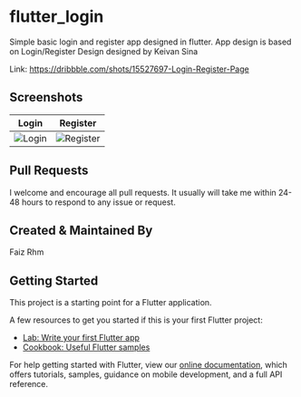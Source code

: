 # flutter_login

Simple basic login and register app designed in flutter. App design is based on Login/Register Design designed by Keivan Sina

Link: https://dribbble.com/shots/15527697-Login-Register-Page

## Screenshots

| Login  | Register |
| ------------- | ------------- |
| ![Login](https://user-images.githubusercontent.com/14290499/144716863-2f6c87ea-7a3d-4075-9d35-44ed838e1a01.png) | ![Register](https://user-images.githubusercontent.com/14290499/144717013-1ef6329f-28fd-4634-ae6a-2789d2a19dd9.png) |
     
     
## Pull Requests
I welcome and encourage all pull requests. It usually will take me within 24-48 hours to respond to any issue or request.


## Created & Maintained By
Faiz Rhm 

## Getting Started

This project is a starting point for a Flutter application.

A few resources to get you started if this is your first Flutter project:

- [Lab: Write your first Flutter app](https://flutter.dev/docs/get-started/codelab)
- [Cookbook: Useful Flutter samples](https://flutter.dev/docs/cookbook)

For help getting started with Flutter, view our
[online documentation](https://flutter.dev/docs), which offers tutorials,
samples, guidance on mobile development, and a full API reference.
